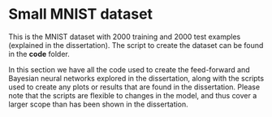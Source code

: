 # Small MNIST dataset

This is the MNIST dataset with 2000 training and 2000 test examples (explained in the dissertation). The script to create the dataset can be found in the **code** folder.

In this section we have all the code used to create the feed-forward and Bayesian neural networks explored in the dissertation, along with the scripts used to create any plots or results that are found in the dissertation. Please note that the scripts are flexible to changes in the model, and thus cover a larger scope than has been shown in the dissertation.
